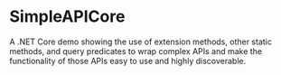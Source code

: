 # SimpleAPICore
A .NET Core demo showing the use of extension methods, other static methods, and query predicates to wrap complex APIs and make the functionality of those APIs easy to use and highly discoverable.
